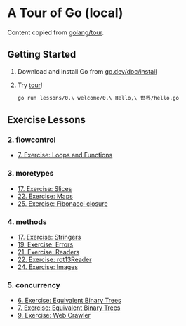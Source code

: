# A Tour of Go (local)

Content copied from [golang/tour](https://github.com/golang/tour).

## Getting Started

1. Download and install Go from [go.dev/doc/install](https://go.dev/doc/install)
2. Try [tour](lessons)!

    ```sh
    go run lessons/0.\ welcome/0.\ Hello,\ 世界/hello.go
    ```

## Exercise Lessons

### 2. flowcontrol

- [7. Exercise: Loops and Functions](<lessons/2. flowcontrol/7. Exercise: Loops and Functions/README.md>)

### 3. moretypes

- [17. Exercise: Slices](<lessons/3. moretypes/17. Exercise: Slices/README.md>)
- [22. Exercise: Maps](<lessons/3. moretypes/22. Exercise: Maps/README.md>)
- [25. Exercise: Fibonacci closure](<lessons/3. moretypes/25. Exercise: Fibonacci closure/README.md>)

### 4. methods

- [17. Exercise: Stringers](<lessons/4. methods/17. Exercise: Stringers/README.md>)
- [19. Exercise: Errors](<lessons/4. methods/19. Exercise: Errors/README.md>)
- [21. Exercise: Readers](<lessons/4. methods/21. Exercise: Readers/README.md>)
- [22. Exercise: rot13Reader](<lessons/4. methods/22. Exercise: rot13Reader/README.md>)
- [24. Exercise: Images](<lessons/4. methods/24. Exercise: Images/README.md>)

### 5. concurrency

- [6. Exercise: Equivalent Binary Trees](<lessons/5. concurrency/6. Exercise: Equivalent Binary Trees/README.md>)
- [7. Exercise: Equivalent Binary Trees](<lessons/5. concurrency/7. Exercise: Equivalent Binary Trees/README.md>)
- [9. Exercise: Web Crawler](<lessons/5. concurrency/9. Exercise: Web Crawler/README.md>)
